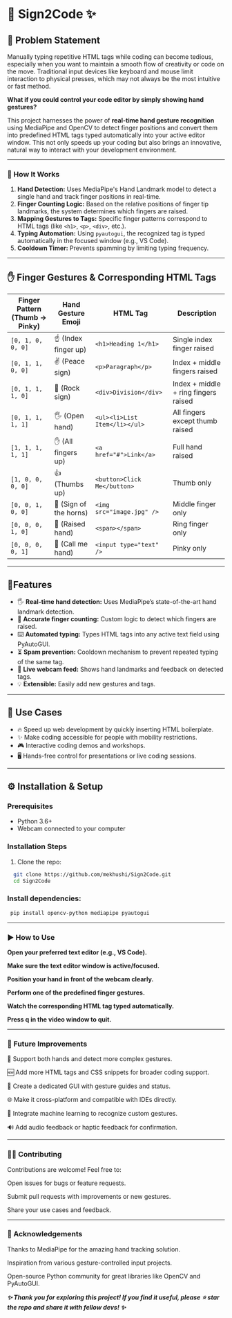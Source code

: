 # 🤟 Sign2Code ✨

## 📌 Problem Statement

Manually typing repetitive HTML tags while coding can become tedious, especially when you want to maintain a smooth flow of creativity or code on the move. Traditional input devices like keyboard and mouse limit interaction to physical presses, which may not always be the most intuitive or fast method.

**What if you could control your code editor by simply showing hand gestures?**

This project harnesses the power of **real-time hand gesture recognition** using MediaPipe and OpenCV to detect finger positions and convert them into predefined HTML tags typed automatically into your active editor window. This not only speeds up your coding but also brings an innovative, natural way to interact with your development environment. 

---

### 🤚 How It Works

1. **Hand Detection:** Uses MediaPipe's Hand Landmark model to detect a single hand and track finger positions in real-time.
2. **Finger Counting Logic:** Based on the relative positions of finger tip landmarks, the system determines which fingers are raised.
3. **Mapping Gestures to Tags:** Specific finger patterns correspond to HTML tags (like `<h1>`, `<p>`, `<div>`, etc.).
4. **Typing Automation:** Using `pyautogui`, the recognized tag is typed automatically in the focused window (e.g., VS Code).
5. **Cooldown Timer:** Prevents spamming by limiting typing frequency.

---

## ✋ Finger Gestures & Corresponding HTML Tags

| Finger Pattern (Thumb → Pinky) | Hand Gesture Emoji       | HTML Tag                      | Description                            |
| ------------------------------ | ------------------------ | -----------------------------|-------------------------------------|
| `[0, 1, 0, 0, 0]`              | ☝️ (Index finger up)      | `<h1>Heading 1</h1>`          | Single index finger raised           |
| `[0, 1, 1, 0, 0]`              | ✌️ (Peace sign)           | `<p>Paragraph</p>`            | Index + middle fingers raised        |
| `[0, 1, 1, 1, 0]`              | 🤟 (Rock sign)             | `<div>Division</div>`         | Index + middle + ring fingers raised |
| `[0, 1, 1, 1, 1]`              | 🖐️ (Open hand)             | `<ul><li>List Item</li></ul>` | All fingers except thumb raised      |
| `[1, 1, 1, 1, 1]`              | ✋ (All fingers up)         | `<a href="#">Link</a>`        | Full hand raised                     |
| `[1, 0, 0, 0, 0]`              | 👍 (Thumbs up)             | `<button>Click Me</button>`   | Thumb only                          |
| `[0, 0, 1, 0, 0]`              | 🤘 (Sign of the horns)     | `<img src="image.jpg" />`     | Middle finger only                  |
| `[0, 0, 0, 1, 0]`              | 🤚 (Raised hand)           | `<span></span>`               | Ring finger only                   |
| `[0, 0, 0, 0, 1]`              | 🤙 (Call me hand)          | `<input type="text" />`       | Pinky only                        |

---

## 🚀Features

- 🖐️ **Real-time hand detection:** Uses MediaPipe’s state-of-the-art hand landmark detection.
- 🔢 **Accurate finger counting:** Custom logic to detect which fingers are raised.
- ⌨️ **Automated typing:** Types HTML tags into any active text field using PyAutoGUI.
- ⏳ **Spam prevention:** Cooldown mechanism to prevent repeated typing of the same tag.
- 🎥 **Live webcam feed:** Shows hand landmarks and feedback on detected tags.
- 💡 **Extensible:** Easily add new gestures and tags.

---

## 🎯 Use Cases

- 🔥 Speed up web development by quickly inserting HTML boilerplate.
- ✨ Make coding accessible for people with mobility restrictions.
- 🎮 Interactive coding demos and workshops.
- 🖥️ Hands-free control for presentations or live coding sessions.

---

## ⚙️ Installation & Setup

### Prerequisites

- Python 3.6+
- Webcam connected to your computer

### Installation Steps

1. Clone the repo:

 ```bash
   git clone https://github.com/mekhushi/Sign2Code.git
   cd Sign2Code
```

### Install dependencies:
```bash
 pip install opencv-python mediapipe pyautogui
```

----

### ▶️ How to Use
 **Open your preferred text editor (e.g., VS Code).**

**Make sure the text editor window is active/focused.**

**Position your hand in front of the webcam clearly.**

**Perform one of the predefined finger gestures.**

**Watch the corresponding HTML tag typed automatically.**

**Press q in the video window to quit.**

---

### 🔮 Future Improvements
🤲 Support both hands and detect more complex gestures.

🆕 Add more HTML tags and CSS snippets for broader coding support.

🎨 Create a dedicated GUI with gesture guides and status.

🌐 Make it cross-platform and compatible with IDEs directly.

🧠 Integrate machine learning to recognize custom gestures.

🔊 Add audio feedback or haptic feedback for confirmation.

---
### 🧑‍💻 Contributing
Contributions are welcome! Feel free to:

Open issues for bugs or feature requests.

Submit pull requests with improvements or new gestures.

Share your use cases and feedback.

---

### 🙏 Acknowledgements
Thanks to MediaPipe for the amazing hand tracking solution.

Inspiration from various gesture-controlled input projects.

Open-source Python community for great libraries like OpenCV and PyAutoGUI.

***✨ Thank you for exploring this project! If you find it useful, please ⭐ star the repo and share it with fellow devs! ✨***

